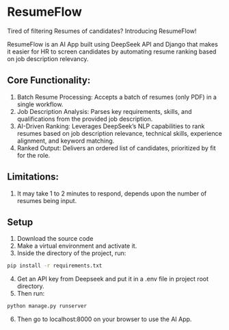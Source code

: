 # ResumeFlow

Tired of filtering Resumes of candidates? Introducing ResumeFlow!

ResumeFlow is an AI App built using DeepSeek API and Django that makes it easier for HR to screen candidates 
by automating resume ranking based on job description relevancy.

## Core Functionality:

1. Batch Resume Processing: Accepts a batch of resumes (only PDF) in a single workflow.
2. Job Description Analysis: Parses key requirements, skills, and qualifications from the provided job description.
3. AI-Driven Ranking: Leverages DeepSeek’s NLP capabilities to rank resumes based on job description relevance, technical skills, experience alignment, and keyword matching.
4. Ranked Output: Delivers an ordered list of candidates, prioritized by fit for the role.

## Limitations:

1. It may take 1 to 2 minutes to respond, depends upon the number of resumes being input.

## Setup

1. Download the source code
2. Make a virtual environment and activate it.
3. Inside the directory of the project, run:

```bash
pip install -r requirements.txt
```

4. Get an API key from Deepseek and put it in a .env file in project root directory.
5. Then run: 

```bash
python manage.py runserver
```

6. Then go to localhost:8000 on your browser to use the AI App. 


